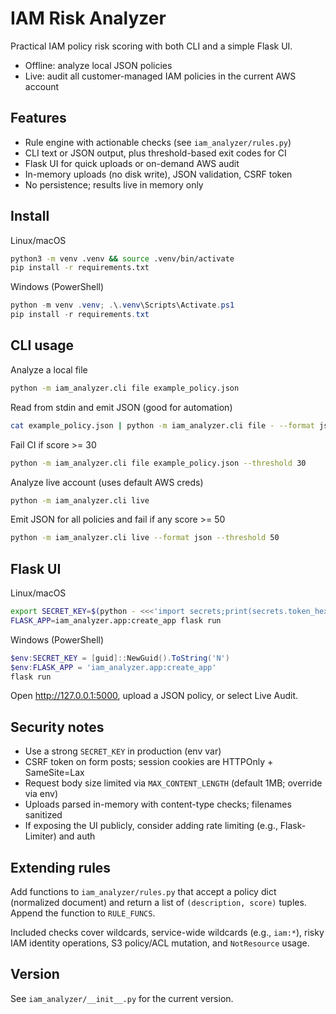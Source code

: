 # IAM Risk Analyzer

Practical IAM policy risk scoring with both CLI and a simple Flask UI.

- Offline: analyze local JSON policies
- Live: audit all customer-managed IAM policies in the current AWS account

## Features
- Rule engine with actionable checks (see `iam_analyzer/rules.py`)
- CLI text or JSON output, plus threshold-based exit codes for CI
- Flask UI for quick uploads or on-demand AWS audit
- In-memory uploads (no disk write), JSON validation, CSRF token
- No persistence; results live in memory only

## Install

Linux/macOS
```bash
python3 -m venv .venv && source .venv/bin/activate
pip install -r requirements.txt
```

Windows (PowerShell)
```powershell
python -m venv .venv; .\.venv\Scripts\Activate.ps1
pip install -r requirements.txt
```

## CLI usage

Analyze a local file
```bash
python -m iam_analyzer.cli file example_policy.json
```

Read from stdin and emit JSON (good for automation)
```bash
cat example_policy.json | python -m iam_analyzer.cli file - --format json
```

Fail CI if score >= 30
```bash
python -m iam_analyzer.cli file example_policy.json --threshold 30
```

Analyze live account (uses default AWS creds)
```bash
python -m iam_analyzer.cli live
```

Emit JSON for all policies and fail if any score >= 50
```bash
python -m iam_analyzer.cli live --format json --threshold 50
```

## Flask UI

Linux/macOS
```bash
export SECRET_KEY=$(python - <<<'import secrets;print(secrets.token_hex(16))')
FLASK_APP=iam_analyzer.app:create_app flask run
```

Windows (PowerShell)
```powershell
$env:SECRET_KEY = [guid]::NewGuid().ToString('N')
$env:FLASK_APP = 'iam_analyzer.app:create_app'
flask run
```

Open http://127.0.0.1:5000, upload a JSON policy, or select Live Audit.

## Security notes
- Use a strong `SECRET_KEY` in production (env var)
- CSRF token on form posts; session cookies are HTTPOnly + SameSite=Lax
- Request body size limited via `MAX_CONTENT_LENGTH` (default 1MB; override via env)
- Uploads parsed in-memory with content-type checks; filenames sanitized
- If exposing the UI publicly, consider adding rate limiting (e.g., Flask-Limiter) and auth

## Extending rules

Add functions to `iam_analyzer/rules.py` that accept a policy dict (normalized document) and return a list of `(description, score)` tuples. Append the function to `RULE_FUNCS`.

Included checks cover wildcards, service-wide wildcards (e.g., `iam:*`), risky IAM identity operations, S3 policy/ACL mutation, and `NotResource` usage.

## Version

See `iam_analyzer/__init__.py` for the current version.

